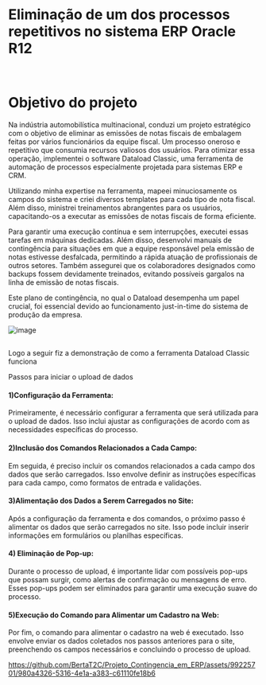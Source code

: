 <!DOCTYPE html>
<html>
<head>
<body> 
    <h1>Eliminação de um dos processos repetitivos no sistema ERP Oracle R12</h1>
<br>
     <h1>Objetivo do projeto</h1>
<div style='text-align:right'> 
    </div>
Na indústria automobilística multinacional, conduzi um projeto estratégico com o objetivo de eliminar as emissões de notas fiscais de embalagem feitas por vários funcionários da equipe fiscal. Um processo oneroso e repetitivo que consumia recursos valiosos dos usuários. Para otimizar essa operação, implementei o software Dataload Classic, uma ferramenta de automação de processos especialmente projetada para sistemas ERP e CRM.
<br >
  
Utilizando minha expertise na ferramenta, mapeei minuciosamente os campos do sistema e criei diversos templates para cada tipo de nota fiscal. Além disso, ministrei treinamentos abrangentes para os usuários, capacitando-os a executar as emissões de notas fiscais de forma eficiente.
<br >

Para garantir uma execução contínua e sem interrupções, executei essas tarefas em máquinas dedicadas. Além disso, desenvolvi manuais de contingência para situações em que a equipe responsável pela emissão de notas estivesse desfalcada, permitindo a rápida atuação de profissionais de outros setores. Também assegurei que os colaboradores designados como backups fossem devidamente treinados, evitando possíveis gargalos na linha de emissão de notas fiscais.
<br >

Este plano de contingência, no qual o Dataload desempenha um papel crucial, foi essencial devido ao funcionamento just-in-time do sistema de produção da empresa.

![image](https://github.com/BertaT2C/Projeto_Contingencia_Emissao_em_ERP/assets/99225701/548194dc-e88b-493a-8fb6-88b4194b0685)

##

Logo a seguir fiz a demonstração de como a ferramenta Dataload Classic funciona
<br >

Passos para iniciar o upload de dados
<br >
#### 1)Configuração da Ferramenta:
Primeiramente, é necessário configurar a ferramenta que será utilizada para o upload de dados. Isso inclui ajustar as configurações de acordo com as necessidades específicas do processo.
<br >
#### 2)Inclusão dos Comandos Relacionados a Cada Campo:
Em seguida, é preciso incluir os comandos relacionados a cada campo dos dados que serão carregados. Isso envolve definir as instruções específicas para cada campo, como formatos de entrada e validações.
<br >
#### 3)Alimentação dos Dados a Serem Carregados no Site:
Após a configuração da ferramenta e dos comandos, o próximo passo é alimentar os dados que serão carregados no site. Isso pode incluir inserir informações em formulários ou planilhas específicas.
<br >
#### 4) Eliminação de Pop-up:
Durante o processo de upload, é importante lidar com possíveis pop-ups que possam surgir, como alertas de confirmação ou mensagens de erro. Esses pop-ups podem ser eliminados para garantir uma execução suave do processo.
<br >
#### 5)Execução do Comando para Alimentar um Cadastro na Web:
Por fim, o comando para alimentar o cadastro na web é executado. Isso envolve enviar os dados coletados nos passos anteriores para o site, preenchendo os campos necessários e concluindo o processo de upload.
<br >


https://github.com/BertaT2C/Projeto_Contingencia_em_ERP/assets/99225701/980a4326-5316-4e1a-a383-c61110fe18b6





  </body>
  </html>

